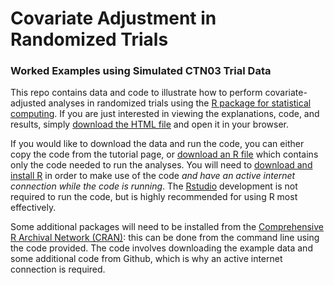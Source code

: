 # Covariate Adjustment in Randomized Trials
### Worked Examples using Simulated CTN03 Trial Data

This repo contains data and code to illustrate how to perform covariate-adjusted analyses in randomized trials using the [R package for statistical computing](https://www.r-project.org/). If you are just interested in viewing the explanations, code, and results, simply [download the HTML file](https://github.com/jbetz-jhu/CovariateAdjustmentTutorial/raw/main/Covariate_Adjustment_CTN03.html) and open it in your browser.

If you would like to download the data and run the code, you can either copy the code from the tutorial page, or [download an R file](https://github.com/jbetz-jhu/CovariateAdjustmentTutorial/raw/main/Covariate_Adjustment_CTN03.html) which contains only the code needed to run the analyses. You will need to [download and install R](https://cran.r-project.org/) in order to make use of the code *and have an active internet connection while the code is running*. The [Rstudio](https://rstudio.com/) development is not required to run the code, but is highly recommended for using R most effectively.

Some additional packages will need to be installed from the [Comprehensive R Archival Network (CRAN)](https://cran.r-project.org/): this can be done from the command line using the code provided. The code involves downloading the example data and some additional code from Github, which is why an active internet connection is required.
